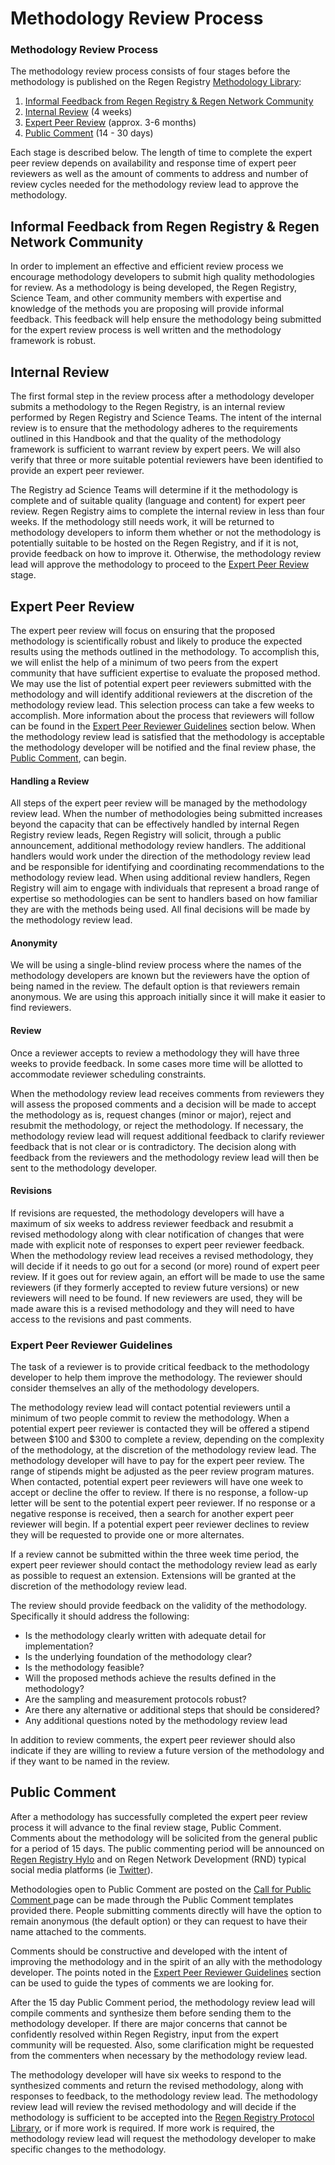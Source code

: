 # Methodology Review Process

### Methodology Review Process

The methodology review process consists of four stages before the methodology is published on the Regen Registry [Methodology Library](https://app.gitbook.com/o/HLlZLPGRtuSIEfuq1a8I/s/H1QmzemVpWDCJv0QlPOj/):

1. [Informal Feedback from Regen Registry & Regen Network Community](methodology-review-process.md#informal-feedback-from-regen-registry-and-regen-network-community)
2. [Internal Review](methodology-review-process.md#internal-review) (4 weeks)
3. [Expert Peer Review](methodology-review-process.md#expert-peer-review) (approx. 3-6 months)
4. [Public Comment](methodology-review-process.md#public-comment) (14 - 30 days)

Each stage is described below. The length of time to complete the expert peer review depends on availability and response time of expert peer reviewers as well as the amount of comments to address and number of review cycles needed for the methodology review lead to approve the methodology.

## Informal Feedback from Regen Registry & Regen Network Community

In order to implement an effective and efficient review process we encourage methodology developers to submit high quality methodologies for review. As a methodology is being developed,  the Regen Registry, Science Team, and other community members with expertise and knowledge of the methods you are proposing will provide informal feedback. This feedback will help ensure the methodology being submitted for the expert review process is well written and the methodology framework is robust.

## Internal Review

The first formal step in the review process after a methodology developer submits a methodology to the Regen Registry, is an internal review performed by Regen Registry and Science Teams. The intent of the internal review is to ensure that the methodology adheres to the requirements outlined in this Handbook and that the quality of the methodology framework is sufficient to warrant review by expert peers. We will also verify that three or more suitable potential reviewers have been identified to provide an expert peer reviewer.

The Registry ad Science Teams will determine if it the methodology is complete and of suitable quality (language and content) for expert peer review. Regen Registry aims to complete the internal review in less than four weeks. If the methodology still needs work, it will be returned to methodology developers to inform them whether or not the methodology is potentially suitable to be hosted on the Regen Registry, and if it is not, provide feedback on how to improve it. Otherwise, the methodology review lead will approve the methodology to proceed to the [Expert Peer Review](methodology-review-process.md#expert-peer-review) stage.

## Expert Peer Review

The expert peer review will focus on ensuring that the proposed methodology is scientifically robust and likely to produce the expected results using the methods outlined in the methodology. To accomplish this, we will enlist the help of a minimum of two peers from the expert community that have sufficient expertise to evaluate the proposed method. We may use the list of potential expert peer reviewers submitted with the methodology and will identify additional reviewers at the discretion of the methodology review lead. This selection process can take a few weeks to accomplish. More information about the process that reviewers will follow can be found in the [Expert Peer Reviewer Guidelines](methodology-review-process.md#expert-peer-reviewer-guidelines) section below. When the methodology review lead is satisfied that the methodology is acceptable the methodology developer will be notified and the final review phase, the [Public Comment](methodology-review-process.md#public-comment), can begin.

#### **Handling a Review**

All steps of the expert peer review will be managed by the methodology review lead. When the number of methodologies being submitted increases beyond the capacity that can be effectively handled by internal Regen Registry review leads, Regen Registry will solicit, through a public announcement, additional methodology review handlers. The additional handlers would work under the direction of the methodology review lead and be responsible for identifying and coordinating recommendations to the methodology review lead. When using additional review handlers, Regen Registry will aim to engage with individuals that represent a broad range of expertise so methodologies can be sent to handlers based on how familiar they are with the methods being used. All final decisions will be made by the methodology review lead.

#### **Anonymity**

We will be using a single-blind review process where the names of the methodology developers are known but the reviewers have the option of being named in the review. The default option is that reviewers remain anonymous. We are using this approach initially since it will make it easier to find reviewers.&#x20;

#### **Review**

Once a reviewer accepts to review a methodology they will have three weeks to provide feedback. In some cases more time will be allotted to accommodate reviewer scheduling constraints.&#x20;

When the methodology review lead receives comments from reviewers they will assess the proposed comments and a decision will be made to accept the methodology as is, request changes (minor or major), reject and resubmit the methodology, or reject the methodology. If necessary, the methodology review lead will request additional feedback to clarify reviewer feedback that is not clear or is contradictory. The decision along with feedback from the reviewers and the methodology review lead will then be sent to the methodology developer.

#### **Revisions**

If revisions are requested, the methodology developers will have a maximum of six weeks to address reviewer feedback and resubmit a revised methodology along with clear notification of changes that were made with explicit note of responses to expert peer reviewer feedback. When the methodology review lead receives a revised methodology, they will decide if it needs to go out for a second (or more) round of expert peer review. If it goes out for review again, an effort will be made to use the same reviewers (if they formerly accepted to review future versions) or new reviewers will need to be found. If new reviewers are used, they will be made aware this is a revised methodology and they will need to have access to the revisions and past comments.

### **Expert Peer Reviewer Guidelines**

The task of a reviewer is to provide critical feedback to the methodology developer to help them improve the methodology. The reviewer should consider themselves an ally of the methodology developers.

The methodology review lead will contact potential reviewers until a minimum of two people commit to review the methodology. When a potential expert peer reviewer is contacted they will be offered a stipend between $100 and $300 to complete a review, depending on the complexity of the methodology, at the discretion of the methodology review lead.  The methodology developer will have to pay for the expert peer review. The range of stipends might be adjusted as the peer review program matures. When contacted, potential expert peer reviewers will have one week to accept or decline the offer to review. If there is no response, a follow-up letter will be sent to the potential expert peer reviewer. If no response or a negative response is received, then a search for another expert peer reviewer will begin. If a potential expert peer reviewer declines to review they will be requested to provide one or more alternates.

If a review cannot be submitted within the three week time period, the expert peer reviewer should contact the methodology review lead as early as possible to request an extension. Extensions will be granted at the discretion of the methodology review lead.

The review should provide feedback on the validity of the methodology. Specifically it should address the following:

* Is the methodology clearly written with adequate detail for implementation?
* Is the underlying foundation of the methodology clear?
* Is the methodology feasible?
* Will the proposed methods achieve the results defined in the methodology?
* Are the sampling and measurement protocols robust?
* Are there any alternative or additional steps that should be considered?
* Any additional questions noted by the methodology review lead

In addition to review comments, the expert peer reviewer should also indicate if they are willing to review a future version of the methodology and if they want to be named in the review.

## Public Comment

After a methodology has successfully completed the expert peer review process it will advance to the final review stage, Public Comment. Comments about the methodology will be solicited from the general public for a period of 15 days. The public commenting period will be announced on [Regen Registry Hylo](https://www.hylo.com/groups/regen-methodology-development) and on Regen Network Development (RND) typical social media platforms (ie [Twitter](https://twitter.com/regen_network?ref_src=twsrc%5Egoogle%7Ctwcamp%5Eserp%7Ctwgr%5Eauthor)).

Methodologies open to Public Comment are posted on the [Call for Public Comment ](https://handbook.regen.network/methodology-library/~/changes/138/methodologies-and-credit-class-open-for-public-comment/call-for-public-comment)page can be made through the Public Comment templates provided there.  People submitting comments directly will have the option to remain anonymous (the default option) or they can request to have their name attached to the comments.

Comments should be constructive and developed with the intent of improving the methodology and in the spirit of an ally with the methodology developer. The points noted in the [Expert Peer Reviewer Guidelines](methodology-review-process.md#expert-peer-reviewer-guidelines) section can be used to guide the types of comments we are looking for.

After the 15 day Public Comment period, the methodology review lead will compile comments and synthesize them before sending them to the methodology developer. If there are major concerns that cannot be confidently resolved within Regen Registry, input from the expert community will be requested. Also, some clarification might be requested from the commenters when necessary by the methodology review lead.

The methodology developer will have six weeks to respond to the synthesized comments and return the revised methodology, along with responses to feedback, to the methodology review lead. The methodology review lead will review the revised methodology and will decide if the methodology is sufficient to be accepted into the [Regen Registry Protocol Library](https://www.registry.regen.network/crediting-protocols), or if more work is required. If more work is required, the methodology review lead will request the methodology developer to make specific changes to the methodology.&#x20;
